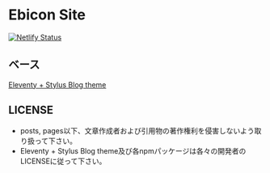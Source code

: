 # Ebicon Site
[![Netlify Status](https://api.netlify.com/api/v1/badges/32acc3bd-4325-48c1-9221-fbca071b85b8/deploy-status)](https://app.netlify.com/sites/flamboyant-shannon-d37ce6/deploys)

## ベース
[Eleventy + Stylus Blog theme](https://github.com/ar363/eleventy-stylus-blog-theme)

## LICENSE
- posts, pages以下、文章作成者および引用物の著作権利を侵害しないよう取り扱って下さい。
- Eleventy + Stylus Blog theme及び各npmパッケージは各々の開発者のLICENSEに従って下さい。